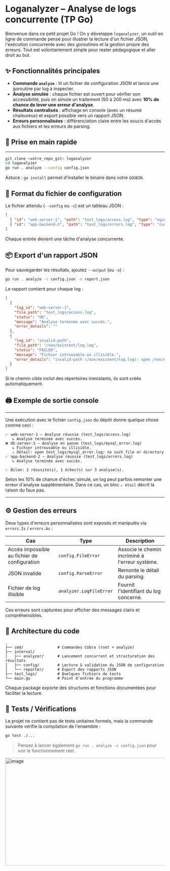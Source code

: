 # Loganalyzer – Analyse de logs concurrente (TP Go)
 
Bienvenue dans ce petit projet Go ! On y développe `loganalyzer`, un outil en ligne de commande pensé pour illustrer la lecture d'un fichier JSON, l'exécution concurrente avec des goroutines et la gestion propre des erreurs. Tout est volontairement simple pour rester pédagogique et aller droit au but.
 
## ✨ Fonctionnalités principales
- **Commande `analyze`** : lit un fichier de configuration JSON et lance une goroutine par log à inspecter.
- **Analyse simulée** : chaque fichier est ouvert pour vérifier son accessibilité, puis on simule un traitement (50 à 200 ms) avec **10% de chance de lever une erreur d'analyse**.
- **Résultats centralisés** : affichage en console (avec un résumé chaleureux) et export possible vers un rapport JSON.
- **Erreurs personnalisées** : différenciation claire entre les soucis d'accès aux fichiers et les erreurs de parsing.
## 🚀 Prise en main rapide
 
----
```bash
git clone <votre_repo_git> loganalyzer
cd loganalyzer
go run . analyze --config config.json
```
 
Astuce : `go install` permet d'installer le binaire dans votre `$GOBIN`.
 
## 🧾 Format du fichier de configuration
 
Le fichier attendu (`--config` ou `-c`) est un tableau JSON :
 
```json
[
  { "id": "web-server-1", "path": "test_logs/access.log", "type": "nginx-access" },
  { "id": "app-backend-2", "path": "test_logs/errors.log", "type": "custom-app" }
]
```
 
Chaque entrée devient une tâche d'analyse concurrente.

## 📦 Export d'un rapport JSON
 
Pour sauvegarder les résultats, ajoutez `--output` (ou `-o`) :
 
```bash
go run . analyze -c config.json -o report.json
```
 
Le rapport contient pour chaque log :
 
```json
[
  {
    "log_id": "web-server-1",
    "file_path": "test_logs/access.log",
    "status": "OK",
    "message": "Analyse terminée avec succès.",
    "error_details": ""
  },
  {
    "log_id": "invalid-path",
    "file_path": "/non/existent/log.log",
    "status": "FAILED",
    "message": "Fichier introuvable ou illisible.",
    "error_details": "invalid-path (/non/existent/log.log): open /non/existent/log.log: no such file or directory"
  }
]
```

Si le chemin cible inclut des répertoires inexistants, ils sont créés automatiquement.

## 🖨️ Exemple de sortie console

---
Une exécution avec le fichier `config.json` du dépôt donne quelque chose comme ceci :

```
✅ web-server-1 — Analyse réussie (test_logs/access.log)
   ↳ Analyse terminée avec succès.
❌ db-server-3 — Analyse en panne (test_logs/mysql_error.log)
   ↳ Fichier introuvable ou illisible.
   ⚠️ Détail: open test_logs/mysql_error.log: no such file or directory
✅ app-backend-2 — Analyse réussie (test_logs/errors.log)
   ↳ Analyse terminée avec succès.

✨ Bilan: 2 réussite(s), 1 échec(s) sur 3 analyse(s).
```

Selon les 10% de chance d'échec simulé, un log peut parfois remonter une erreur d'analyse supplémentaire. Dans ce cas, un bloc `⚠️ étail` décrit la raison du faux pas.

---
## ⚙️ Gestion des erreurs

Deux types d'erreurs personnalisées sont exposés et manipulés via `errors.Is` / `errors.As` :

| Cas | Type | Description |
| --- | --- | --- |
| Accès impossible au fichier de configuration | `config.FileError` | Associe le chemin incriminé à l'erreur système.
| JSON invalide | `config.ParseError` | Remonte le détail du parsing.
| Fichier de log illisible | `analyzer.LogFileError` | Fournit l'identifiant du log concerné.

Ces erreurs sont capturées pour afficher des messages clairs et compréhensibles.

## 🧱 Architecture du code

```
.
├── cmd/               # Commandes Cobra (root + analyze)
├── internal/
│   ├── analyzer/      # Lancement concurrent et structuration des résultats
│   ├── config/        # Lecture & validation du JSON de configuration
│   └── reporter/      # Export des rapports JSON
├── test_logs/         # Quelques fichiers de tests
└── main.go            # Point d'entrée du programme
```

Chaque package exporte des structures et fonctions documentées pour faciliter la lecture.

## 🧪 Tests / Vérifications

Le projet ne contient pas de tests unitaires formels, mais la commande suivante vérifie la compilation de l'ensemble :

```bash
go test ./...
```

> Pensez à lancer également `go run . analyze -c config.json` pour voir le fonctionnement réel.


<img width="1046" height="341" alt="image" src="https://github.com/user-attachments/assets/28415d42-164c-4080-955c-5d76c8076ce1" />


